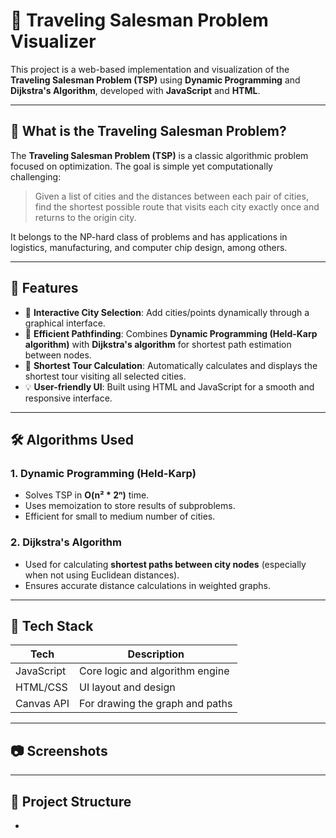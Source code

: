 # 🧳 Traveling Salesman Problem Visualizer

This project is a web-based implementation and visualization of the **Traveling Salesman Problem (TSP)** using **Dynamic Programming** and **Dijkstra's Algorithm**, developed with **JavaScript** and **HTML**.

---

## 📌 What is the Traveling Salesman Problem?

The **Traveling Salesman Problem (TSP)** is a classic algorithmic problem focused on optimization. The goal is simple yet computationally challenging:

> Given a list of cities and the distances between each pair of cities, find the shortest possible route that visits each city exactly once and returns to the origin city.

It belongs to the NP-hard class of problems and has applications in logistics, manufacturing, and computer chip design, among others.

---

## 🚀 Features

- 📍 **Interactive City Selection**: Add cities/points dynamically through a graphical interface.
- 🧠 **Efficient Pathfinding**: Combines **Dynamic Programming (Held-Karp algorithm)** with **Dijkstra's algorithm** for shortest path estimation between nodes.
- 🧭 **Shortest Tour Calculation**: Automatically calculates and displays the shortest tour visiting all selected cities.
- 💡 **User-friendly UI**: Built using HTML and JavaScript for a smooth and responsive interface.

---

## 🛠️ Algorithms Used

### 1. Dynamic Programming (Held-Karp)
- Solves TSP in **O(n² * 2ⁿ)** time.
- Uses memoization to store results of subproblems.
- Efficient for small to medium number of cities.

### 2. Dijkstra's Algorithm
- Used for calculating **shortest paths between city nodes** (especially when not using Euclidean distances).
- Ensures accurate distance calculations in weighted graphs.

---

## 🧰 Tech Stack

| Tech        | Description                     |
|-------------|---------------------------------|
| JavaScript  | Core logic and algorithm engine |
| HTML/CSS    | UI layout and design            |
| Canvas API  | For drawing the graph and paths |

---

## 📷 Screenshots



---

## 📂 Project Structure
-


